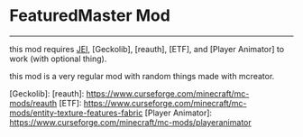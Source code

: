 # FeaturedMaster Mod
---
this mod requires [JEI], [Geckolib], [reauth], [ETF], and [Player Animator] to work (with optional thing).

this mod is a very regular mod with random things made with mcreator.

[JEI]: https://www.curseforge.com/minecraft/mc-mods/jei
[Geckolib]: 
[reauth]: https://www.curseforge.com/minecraft/mc-mods/reauth
[ETF]:  https://www.curseforge.com/minecraft/mc-mods/entity-texture-features-fabric
[Player Animator]: https://www.curseforge.com/minecraft/mc-mods/playeranimator